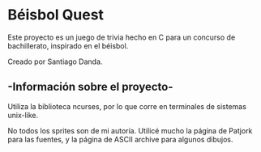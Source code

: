 # Béisbol Quest

Este proyecto es un juego de trivia hecho en C para un concurso de bachillerato, inspirado en el béisbol.

Creado por Santiago Danda.

## -Información sobre el proyecto-

Utiliza la biblioteca ncurses, por lo que corre en terminales de sistemas unix-like.

No todos los sprites son de mi autoría. Utilicé mucho la página de Patjork para las fuentes, y la página de
ASCII archive para algunos dibujos.
